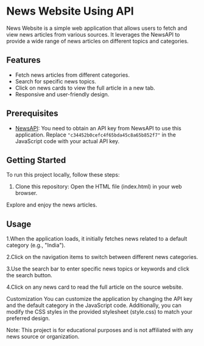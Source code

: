 # News Website Using API

News Website is a simple web application that allows users to fetch and view news articles from various sources. It leverages the NewsAPI to provide a wide range of news articles on different topics and categories.



## Features

- Fetch news articles from different categories.
- Search for specific news topics.
- Click on news cards to view the full article in a new tab.
- Responsive and user-friendly design.

## Prerequisites

- [NewsAPI](https://newsapi.org/): You need to obtain an API key from NewsAPI to use this application. Replace `"c34452b0cefc4f65bda45c8a65b852f7"` in the JavaScript code with your actual API key.

## Getting Started

To run this project locally, follow these steps:

1. Clone this repository:
Open the HTML file (index.html) in your web browser.

Explore and enjoy the news articles.

## Usage

1.When the application loads, it initially fetches news related to a default category (e.g., "India").

2.Click on the navigation items to switch between different news categories.

3.Use the search bar to enter specific news topics or keywords and click the search button.

4.Click on any news card to read the full article on the source website.

Customization
You can customize the application by changing the API key and the default category in the JavaScript code. Additionally, you can modify the CSS styles in the provided stylesheet (style.css) to match your preferred design.

Note: This project is for educational purposes and is not affiliated with any news source or organization.







